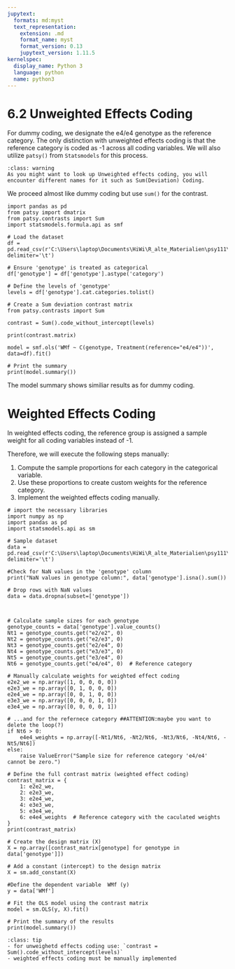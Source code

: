 ```yaml
---
jupytext:
  formats: md:myst
  text_representation:
    extension: .md
    format_name: myst
    format_version: 0.13
    jupytext_version: 1.11.5
kernelspec:
  display_name: Python 3
  language: python
  name: python3
---
```

# 6.2 Unweighted Effects Coding
For dummy coding, we designate the e4/e4 genotype as the reference category. The only distinction with unweighted effects coding is that the reference category is coded as -1 across all coding variables. We will also utilize `patsy()` from `Statsmodels` for this process.
```{admonition} 
:class: warning
As you might want to look up Unweighted effects coding, you will encounter different names for it such as Sum(Deviation) Coding.
```
We proceed almost like dummy coding but use `sum()` for the contrast.

```{code-cell}
import pandas as pd
from patsy import dmatrix
from patsy.contrasts import Sum
import statsmodels.formula.api as smf

# Load the dataset
df = pd.read_csv(r'C:\Users\laptop\Documents\HiWi\R_alte_Materialien\psy111\Seminar\2_2_categorical_regression\data.txt', delimiter='\t')

# Ensure 'genotype' is treated as categorical
df['genotype'] = df['genotype'].astype('category')

# Define the levels of 'genotype'
levels = df['genotype'].cat.categories.tolist()

# Create a Sum deviation contrast matrix
from patsy.contrasts import Sum

contrast = Sum().code_without_intercept(levels)

print(contrast.matrix)
```
```{code-cell}
model = smf.ols('WMf ~ C(genotype, Treatment(reference="e4/e4"))', data=df).fit()

# Print the summary
print(model.summary())
```
The model summary shows similiar results as for dummy coding.

# Weighted Effects Coding

In weighted effects coding, the reference group is assigned a sample weight for all coding variables instead of -1.

Therefore, we will execute the following steps manually:

1.  Compute the sample proportions for each category in the categorical variable.
2.  Use these proportions to create custom weights for the reference category.
3.  Implement the weighted effects coding manually.

```{code-cell}
# import the necessary libraries
import numpy as np
import pandas as pd
import statsmodels.api as sm

# Sample dataset 
data = pd.read_csv(r'C:\Users\laptop\Documents\HiWi\R_alte_Materialien\psy111\Seminar\2_2_categorical_regression\data.txt', delimiter='\t')

#Check for NaN values in the 'genotype' column
print("NaN values in genotype column:", data['genotype'].isna().sum())

# Drop rows with NaN values
data = data.dropna(subset=['genotype'])



# Calculate sample sizes for each genotype
genotype_counts = data['genotype'].value_counts()
Nt1 = genotype_counts.get("e2/e2", 0)
Nt2 = genotype_counts.get("e2/e3", 0)
Nt3 = genotype_counts.get("e2/e4", 0)
Nt4 = genotype_counts.get("e3/e3", 0)
Nt5 = genotype_counts.get("e3/e4", 0)
Nt6 = genotype_counts.get("e4/e4", 0)  # Reference category

# Manually calculate weights for weighted effect coding
e2e2_we = np.array([1, 0, 0, 0, 0])
e2e3_we = np.array([0, 1, 0, 0, 0])
e2e4_we = np.array([0, 0, 1, 0, 0])
e3e3_we = np.array([0, 0, 0, 1, 0])
e3e4_we = np.array([0, 0, 0, 0, 1])

# ...and for the refernece category ##ATTENTION:maybe you want to delete the loop(?)
if Nt6 > 0:
    e4e4_weights = np.array([-Nt1/Nt6, -Nt2/Nt6, -Nt3/Nt6, -Nt4/Nt6, -Nt5/Nt6])
else:
    raise ValueError("Sample size for reference category 'e4/e4' cannot be zero.")

# Define the full contrast matrix (weighted effect coding)
contrast_matrix = {
    1: e2e2_we,
    2: e2e3_we,
    3: e2e4_we,
    4: e3e3_we,
    5: e3e4_we,
    6: e4e4_weights  # Reference category with the caculated weights
}
print(contrast_matrix)
```
```{code-cell}
# Create the design matrix (X) 
X = np.array([contrast_matrix[genotype] for genotype in data['genotype']])

# Add a constant (intercept) to the design matrix
X = sm.add_constant(X)

#Define the dependent variable  WMf (y)
y = data['WMf']

# Fit the OLS model using the contrast matrix
model = sm.OLS(y, X).fit()

# Print the summary of the results
print(model.summary())
```
```{admonition} Summary
:class: tip
- for unweighetd effects coding use: `contrast = Sum().code_without_intercept(levels)`
- weighted effects coding must be manually implemented
```